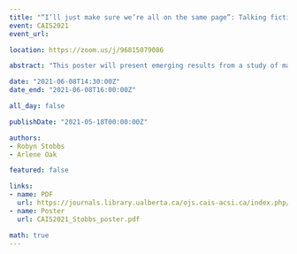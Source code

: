 ```yaml
---
title: "“I’ll just make sure we’re all on the same page”: Talking fictional worlds into being"
event: CAIS2021
event_url:

location: https://zoom.us/j/96815079086

abstract: "This poster will present emerging results from a study of material and discursive information practices in tabletop roleplaying games. The focus will be on the ways in which players collaboratively construct and interact with the fictional worlds of play. A “big and small story” approach, influenced by the ethnomethodological methods of conversation analysis and membership categorization analysis, will be used to analyze the players’ talk as they intersubjectively create and sustain a fictional space of play."

date: "2021-06-08T14:30:00Z"
date_end: "2021-06-08T16:00:00Z"

all_day: false

publishDate: "2021-05-18T00:00:00Z"

authors:
- Robyn Stobbs
- Arlene Oak

featured: false

links:
- name: PDF
  url: https://journals.library.ualberta.ca/ojs.cais-acsi.ca/index.php/cais-asci/article/view/1222/1059
- name: Poster
  url: CAIS2021_Stobbs_poster.pdf

math: true
---
```

